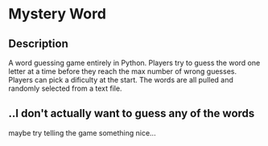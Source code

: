 # Mystery Word

## Description

A word guessing game entirely in Python. Players try to guess the word one letter at a time before they reach the max number of wrong guesses. Players can pick a dificulty at the start. The words are all pulled and randomly selected from a text file. 

## ..I don't actually want to guess any of the words

maybe try telling the game something nice...
